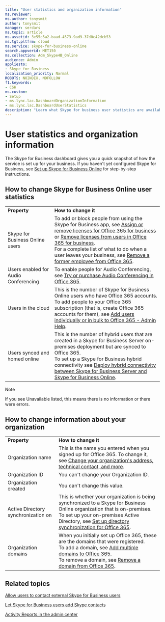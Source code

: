 ```yaml
---
title: "User statistics and organization information"
ms.reviewer: 
ms.author: tonysmit
author: tonysmit
manager: serdars
ms.topic: article
ms.assetid: 3e55c5a2-baad-4573-9ad9-37d0c42dcb53
ms.tgt.pltfrm: cloud
ms.service: skype-for-business-online
search.appverid: MET150
ms.collection: Adm_Skype4B_Online
audience: Admin
appliesto:
- Skype for Business
localization_priority: Normal
ROBOTS: NOINDEX, NOFOLLOW
f1.keywords:
- CSH
ms.custom:
- Setup
- ms.lync.lac.DashboardOrganizationInformation
- ms.lync.lac.DashboardUserStatistics
description: "Learn what Skype for business user statistics are available, such as the number of enabled users, conference enabled users, or users that are enabled for Office 365."
---
```


# User statistics and organization information

The Skype for Business dashboard gives you a quick snapshot of how the service is set up for your business. If you haven't yet configured Skype for Business, see [Set up Skype for Business Online](set-up-skype-for-business-online.md) for step-by-step instructions.
  
## How to change Skype for Business Online user statistics

|||
|:-----|:-----|
|**Property** <br/> |**How to change it** <br/> |
|Skype for Business Online users  <br/> |To add or block people from using the Skype for Business app, see [Assign or remove licenses for Office 365 for business](https://support.office.com/article/997596b5-4173-4627-b915-36abac6786dc) or [Remove licenses from users in Office 365 for business](https://support.office.com/article/9b497c85-d0a4-4735-80fa-d3565bc05bd1).  <br/> For a complete list of what to do when a user leaves your business, see [Remove a former employee from Office 365](https://support.office.com/article/44d96212-4d90-4027-9aa9-a95eddb367d1).  <br/> |
|Users enabled for Audio Conferencing  <br/> |To enable people for Audio Conferencing, see [Try or purchase Audio Conferencing in Office 365](../audio-conferencing-in-office-365/try-or-purchase-audio-conferencing-in-office-365.md).  <br/> |
|Users in the cloud  <br/> |This is the number of Skype for Business Online users who have Office 365 accounts.  <br/> To add people to your Office 365 subscription (that is, create Office 365 accounts for them), see [Add users individually or in bulk to Office 365 - Admin Help](https://support.office.com/article/1970f7d6-03b5-442f-b385-5880b9c256ec).  <br/> |
|Users synced and homed online  <br/> |This is the number of hybrid users that are created in a Skype for Business Server on-premises deployment but are synced to Office 365.  <br/> To set up a Skype for Business hybrid connectivity see [Deploy hybrid connectivity between Skype for Business Server and Skype for Business Online](https://technet.microsoft.com/library/jj204669.aspx).  <br/> |
   
> [!NOTE]
> If you see Unavailable listed, this means there is no information or there were errors. 
  
## How to change information about your organization

|||
|:-----|:-----|
|**Property** <br/> |**How to change it** <br/> |
|Organization name  <br/> |This is the name you entered when you signed up for Office 365. To change it, see [Change your organization's address, technical contact, and more](https://support.office.com/article/a36e5a52-4df2-479e-bb97-9e67b8483e10).  <br/> |
|Organization ID  <br/> |You can't change your Organization ID.  <br/> |
|Organization created  <br/> |You can't change this value.  <br/> |
|Active Directory synchronization on  <br/> |This is whether your organization is being synchronized to a Skype for Business Online organization that is on-premises.  <br/> To set up your on-premises Active Directory, see [Set up directory synchronization for Office 365](https://support.office.com/article/1b3b5318-6977-42ed-b5c7-96fa74b08846).  <br/> |
|Organization domains  <br/> |When you initially set up Office 365, these are the domains that were registered.  <br/> To add a domain, see [Add multiple domains to Office 365](https://support.office.com/article/2d2fa996-b760-411d-a5cc-190d63f13207).  <br/> To remove a domain, see [Remove a domain from Office 365](https://support.office.com/article/f09696b2-8c29-4588-a08b-b333da19810c).  <br/> |
   
## Related topics
[Allow users to contact external Skype for Business users](allow-users-to-contact-external-skype-for-business-users.md)

[Let Skype for Business users add Skype contacts](let-skype-for-business-users-add-skype-contacts.md)

[Activity Reports in the admin center](https://support.office.com/article/0d6dfb17-8582-4172-a9a9-aed798150263)

  
 

